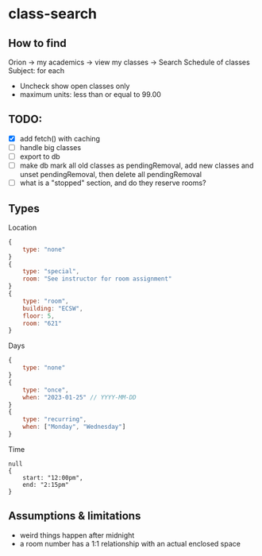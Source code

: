 # class-search
## How to find
Orion -> my academics -> view my classes -> Search Schedule of classes
Subject: for each
- Uncheck show open classes only
- maximum units: less than or equal to 99.00

## TODO:
- [x] add fetch() with caching
- [ ] handle big classes
- [ ] export to db
- [ ] make db mark all old classes as pendingRemoval, add new classes and unset pendingRemoval, then delete all pendingRemoval
- [ ] what is a "stopped" section, and do they reserve rooms?

## Types
Location
```js
{
    type: "none"
}
{
    type: "special",
    room: "See instructor for room assignment"
}
{
    type: "room",
    building: "ECSW",
    floor: 5,
    room: "621"
}
```
Days
```js
{
    type: "none"
}
{
    type: "once",
    when: "2023-01-25" // YYYY-MM-DD
}
{
    type: "recurring",
    when: ["Monday", "Wednesday"]
}
```
Time
```
null
{
    start: "12:00pm",
    end: "2:15pm"
}
```

## Assumptions & limitations
- weird things happen after midnight
- a room number has a 1:1 relationship with an actual enclosed space
